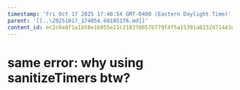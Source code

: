 ```yaml
---
timestamp: 'Fri Oct 17 2025 17:48:54 GMT-0400 (Eastern Daylight Time)'
parent: '[[..\20251017_174854.60185176.md]]'
content_id: ec2c0e8f1a1b58e1b955e11c218378657b779f4f5a15391a0232d71443e2487d
---
```


# same error: why using sanitizeTimers btw?

